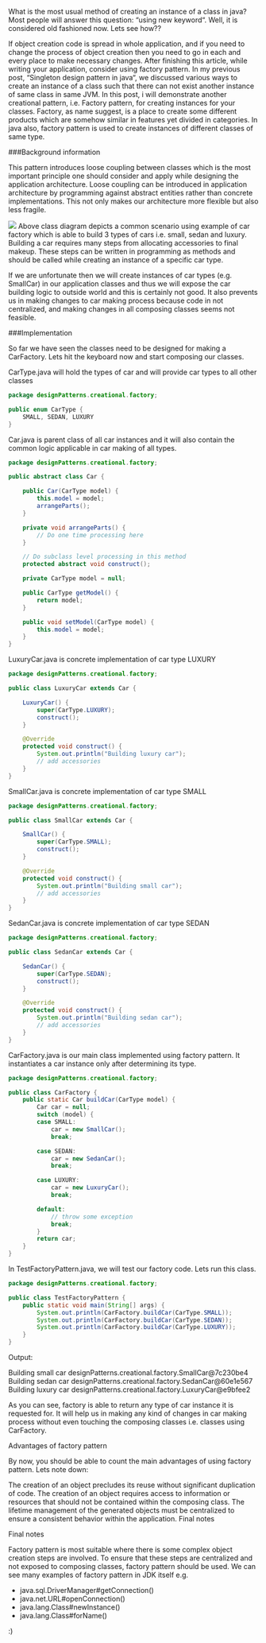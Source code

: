 What is the most usual method of creating an instance of a class in java? Most people will answer this question: “using new keyword“. Well, it is considered old fashioned now.  Lets see how??

If object creation code is spread in whole application, and if you need to change the process of object creation then you need to go in each and every place to make necessary changes. After finishing this article, while writing your application, consider using factory pattern.
In my previous post, “Singleton design pattern in java“, we discussed various ways to create an instance of a class such that there can not exist another instance of same class in same JVM.
In this post, i will demonstrate another creational pattern, i.e. Factory pattern, for creating instances for your classes. Factory, as name suggest, is a place to create some different products which are somehow similar in features yet divided in categories.
In java also, factory pattern is used to create instances of different classes of same type.

###Background information

This pattern introduces loose coupling between classes which is the most important principle one should consider and apply while designing the application architecture. Loose coupling can be introduced in application architecture by programming against abstract entities rather than concrete implementations. This not only makes our architecture more flexible but also less fragile.

![](http://howtodoinjava.files.wordpress.com/2012/10/class_diagram_of_factory_pattern_in_java1.png)
Above class diagram depicts a common scenario using example of car factory which is able to build 3 types of cars i.e. small, sedan and luxury. Building a car requires many steps from allocating accessories to final makeup. These steps can be written in programming as methods and should be called while creating an instance of a specific car type.

If we are unfortunate then we will create instances of car types (e.g. SmallCar) in our application classes and thus we will expose the car building logic to outside world and this is certainly not good. It also prevents us in making changes to car making process because code in not centralized, and making changes in all composing classes seems not feasible.

###Implementation

So far we have seen the classes need to be designed for making a CarFactory. Lets hit the keyboard now and start composing our classes.

CarType.java will hold the types of car and will provide car types to all other classes

```java
package designPatterns.creational.factory;

public enum CarType {
    SMALL, SEDAN, LUXURY
}
```
Car.java is parent class of all car instances and it will also contain the common logic applicable in car making of all types.


```java
package designPatterns.creational.factory;

public abstract class Car {

	public Car(CarType model) {
		this.model = model;
		arrangeParts();
	}

	private void arrangeParts() {
		// Do one time processing here
	}

	// Do subclass level processing in this method
	protected abstract void construct();

	private CarType model = null;

	public CarType getModel() {
		return model;
	}

	public void setModel(CarType model) {
		this.model = model;
	}
}
```

LuxuryCar.java is concrete implementation of car type LUXURY

```java
package designPatterns.creational.factory;

public class LuxuryCar extends Car {

	LuxuryCar() {
		super(CarType.LUXURY);
		construct();
	}

	@Override
	protected void construct() {
		System.out.println("Building luxury car");
		// add accessories
	}
}
```

SmallCar.java is concrete implementation of car type SMALL

```java
package designPatterns.creational.factory;

public class SmallCar extends Car {

	SmallCar() {
		super(CarType.SMALL);
		construct();
	}

	@Override
	protected void construct() {
		System.out.println("Building small car");
		// add accessories
	}
}
```

SedanCar.java is concrete implementation of car type SEDAN

```java
package designPatterns.creational.factory;

public class SedanCar extends Car {

	SedanCar() {
		super(CarType.SEDAN);
		construct();
	}

	@Override
	protected void construct() {
		System.out.println("Building sedan car");
		// add accessories
	}
}
```
CarFactory.java is our main class implemented using factory pattern. It instantiates a car instance only after determining its type.


```java
package designPatterns.creational.factory;

public class CarFactory {
	public static Car buildCar(CarType model) {
		Car car = null;
		switch (model) {
		case SMALL:
			car = new SmallCar();
			break;

		case SEDAN:
			car = new SedanCar();
			break;

		case LUXURY:
			car = new LuxuryCar();
			break;

		default:
			// throw some exception
			break;
		}
		return car;
	}
}
```

In TestFactoryPattern.java, we will test our factory code. Lets run this class.

```java
package designPatterns.creational.factory;

public class TestFactoryPattern {
	public static void main(String[] args) {
		System.out.println(CarFactory.buildCar(CarType.SMALL));
		System.out.println(CarFactory.buildCar(CarType.SEDAN));
		System.out.println(CarFactory.buildCar(CarType.LUXURY));
	}
}
```
Output:

Building small car
designPatterns.creational.factory.SmallCar@7c230be4
Building sedan car
designPatterns.creational.factory.SedanCar@60e1e567
Building luxury car
designPatterns.creational.factory.LuxuryCar@e9bfee2

As you can see, factory is able to return any type of car instance it is requested for. It will help us in making any kind of changes in car making process without even touching the composing classes i.e. classes using CarFactory.

Advantages of factory pattern

By now, you should be able to count the main advantages of using factory pattern. Lets note down:

The creation of an object precludes its reuse without significant duplication of code.
The creation of an object requires access to information or resources that should not be contained within the composing class.
The lifetime management of the generated objects must be centralized to ensure a consistent behavior within the application.
Final notes

Final notes

Factory pattern is most suitable where there is some complex object creation steps are involved. To ensure that these steps are centralized and not exposed to composing classes, factory pattern should be used. We can see many examples of factory pattern in JDK itself e.g.

* java.sql.DriverManager#getConnection()
* java.net.URL#openConnection()
* java.lang.Class#newInstance()
* java.lang.Class#forName()

:)